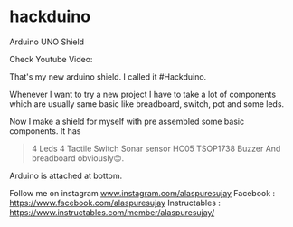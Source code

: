 # hackduino
 Arduino UNO Shield
 
 Check Youtube Video: 
 
That's my new arduino shield. I called it #Hackduino.

Whenever I want to try a new project I have to take a lot of components which are usually same basic like breadboard, switch, pot and some leds.

Now I make a shield for myself with pre assembled some basic components.
It has
> 4 Leds
> 4 Tactile Switch
> Sonar sensor
> HC05
> TSOP1738
> Buzzer
And breadboard obviously😊.

Arduino is attached at bottom.


Follow me on instagram www.instagram.com/alaspuresujay
Facebook : https://www.facebook.com/alaspuresujay
Instructables : https://www.instructables.com/member/alaspuresujay/
